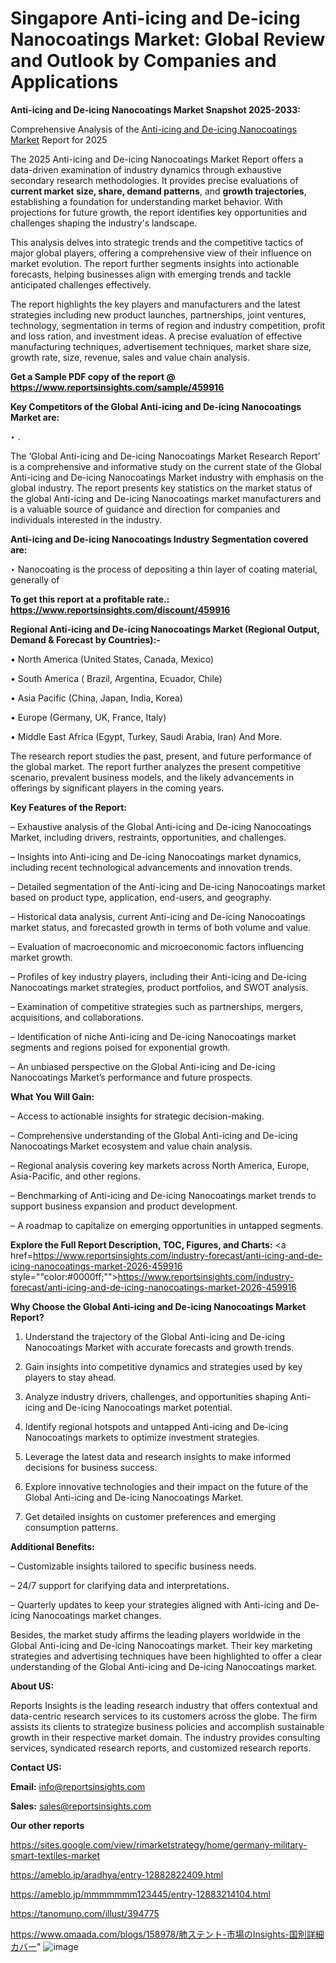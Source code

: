 # Singapore Anti-icing and De-icing Nanocoatings Market: Global Review and Outlook by Companies and Applications

<strong>Anti-icing and De-icing Nanocoatings Market Snapshot 2025-2033:</strong>

Comprehensive Analysis of the <a href=https://www.reportsinsights.com/sample/459916>Anti-icing and De-icing Nanocoatings Market</a> Report for 2025

The 2025 Anti-icing and De-icing Nanocoatings Market Report offers a data-driven examination of industry dynamics through exhaustive secondary research methodologies. It provides precise evaluations of <strong>current market size, share, demand patterns</strong>, and <strong>growth trajectories</strong>, establishing a foundation for understanding market behavior. With projections for future growth, the report identifies key opportunities and challenges shaping the industry's landscape.

This analysis delves into strategic trends and the competitive tactics of major global players, offering a comprehensive view of their influence on market evolution. The report further segments insights into actionable forecasts, helping businesses align with emerging trends and tackle anticipated challenges effectively.

The report highlights the key players and manufacturers and the latest strategies including new product launches, partnerships, joint ventures, technology, segmentation in terms of region and industry competition, profit and loss ration, and investment ideas. A precise evaluation of effective manufacturing techniques, advertisement techniques, market share size, growth rate, size, revenue, sales and value chain analysis.

<strong>Get a Sample PDF copy of the report @ <a href=https://www.reportsinsights.com/sample/459916 style=color:#0000ff;>https://www.reportsinsights.com/sample/459916</a></strong>

<strong>Key Competitors of the Global Anti-icing and De-icing Nanocoatings Market are:</strong>

‣ .

The ‘Global Anti-icing and De-icing Nanocoatings Market Research Report’ is a comprehensive and informative study on the current state of the Global Anti-icing and De-icing Nanocoatings Market industry with emphasis on the global industry. The report presents key statistics on the market status of the global Anti-icing and De-icing Nanocoatings market manufacturers and is a valuable source of guidance and direction for companies and individuals interested in the industry.

<strong>Anti-icing and De-icing Nanocoatings Industry Segmentation covered are:</strong>

‣ Nanocoating is the process of depositing a thin layer of coating material, generally of

<strong>To get this report at a profitable rate.: <a href=https://www.reportsinsights.com/discount/459916 style=color:#0000ff;>https://www.reportsinsights.com/discount/459916</a></strong>

<strong>Regional Anti-icing and De-icing Nanocoatings Market (Regional Output, Demand &amp; Forecast by Countries):-</strong>

• North America (United States, Canada, Mexico)

• South America ( Brazil, Argentina, Ecuador, Chile)

• Asia Pacific (China, Japan, India, Korea)

• Europe (Germany, UK, France, Italy)

• Middle East Africa (Egypt, Turkey, Saudi Arabia, Iran) And More.

The research report studies the past, present, and future performance of the global market. The report further analyzes the present competitive scenario, prevalent business models, and the likely advancements in offerings by significant players in the coming years.

<strong>Key Features of the Report:</strong>

– Exhaustive analysis of the Global Anti-icing and De-icing Nanocoatings Market, including drivers, restraints, opportunities, and challenges.

– Insights into Anti-icing and De-icing Nanocoatings market dynamics, including recent technological advancements and innovation trends.

– Detailed segmentation of the Anti-icing and De-icing Nanocoatings market based on product type, application, end-users, and geography.

– Historical data analysis, current Anti-icing and De-icing Nanocoatings market status, and forecasted growth in terms of both volume and value.

– Evaluation of macroeconomic and microeconomic factors influencing market growth.

– Profiles of key industry players, including their Anti-icing and De-icing Nanocoatings market strategies, product portfolios, and SWOT analysis.

– Examination of competitive strategies such as partnerships, mergers, acquisitions, and collaborations.

– Identification of niche Anti-icing and De-icing Nanocoatings market segments and regions poised for exponential growth.

– An unbiased perspective on the Global Anti-icing and De-icing Nanocoatings Market’s performance and future prospects.

<strong>What You Will Gain:</strong>

– Access to actionable insights for strategic decision-making.

– Comprehensive understanding of the Global Anti-icing and De-icing Nanocoatings Market ecosystem and value chain analysis.

– Regional analysis covering key markets across North America, Europe, Asia-Pacific, and other regions.

– Benchmarking of Anti-icing and De-icing Nanocoatings market trends to support business expansion and product development.

– A roadmap to capitalize on emerging opportunities in untapped segments.

<strong>Explore the Full Report Description, TOC, Figures, and Charts:</strong>
<a href=https://www.reportsinsights.com/industry-forecast/anti-icing-and-de-icing-nanocoatings-market-2026-459916 style=""color:#0000ff;"">https://www.reportsinsights.com/industry-forecast/anti-icing-and-de-icing-nanocoatings-market-2026-459916</a>

<strong>Why Choose the Global Anti-icing and De-icing Nanocoatings Market Report?</strong>

1. Understand the trajectory of the Global Anti-icing and De-icing Nanocoatings Market with accurate forecasts and growth trends.

2. Gain insights into competitive dynamics and strategies used by key players to stay ahead.

3. Analyze industry drivers, challenges, and opportunities shaping Anti-icing and De-icing Nanocoatings market potential.

4. Identify regional hotspots and untapped Anti-icing and De-icing Nanocoatings markets to optimize investment strategies.

5. Leverage the latest data and research insights to make informed decisions for business success.

6. Explore innovative technologies and their impact on the future of the Global Anti-icing and De-icing Nanocoatings Market.

7. Get detailed insights on customer preferences and emerging consumption patterns.

<strong>Additional Benefits:</strong>

– Customizable insights tailored to specific business needs.

– 24/7 support for clarifying data and interpretations.

– Quarterly updates to keep your strategies aligned with Anti-icing and De-icing Nanocoatings market changes.

Besides, the market study affirms the leading players worldwide in the Global Anti-icing and De-icing Nanocoatings market. Their key marketing strategies and advertising techniques have been highlighted to offer a clear understanding of the Global Anti-icing and De-icing Nanocoatings market.

<strong><strong>About US</strong>:</strong>

Reports Insights is the leading research industry that offers contextual and data-centric research services to its customers across the globe. The firm assists its clients to strategize business policies and accomplish sustainable growth in their respective market domain. The industry provides consulting services, syndicated research reports, and customized research reports.

<strong>Contact US:</strong>

<p class=><b>Email:</b> <a href=mailto:info@reportsinsights.com>info@reportsinsights.com</a></p>
<p class=><b>Sales:</b> <a href=mailto:sales@reportsinsights.com>sales@reportsinsights.com</a></p>

<strong>Our other reports</strong>

<a href=https://sites.google.com/view/rimarketstrategy/home/germany-military-smart-textiles-market>https://sites.google.com/view/rimarketstrategy/home/germany-military-smart-textiles-market</a>

<a href=https://ameblo.jp/aradhya/entry-12882822409.html>https://ameblo.jp/aradhya/entry-12882822409.html</a>

<a href=https://ameblo.jp/mmmmmmm123445/entry-12883214104.html>https://ameblo.jp/mmmmmmm123445/entry-12883214104.html</a>

<a href=https://tanomuno.com/illust/394775>https://tanomuno.com/illust/394775</a>

<a href=https://www.omaada.com/blogs/158978/肺ステント-市場のInsights-国別詳細カバー>https://www.omaada.com/blogs/158978/肺ステント-市場のInsights-国別詳細カバー</a>"
![image](https://github.com/user-attachments/assets/b7d3f01f-800a-45ff-9251-c0ddfdabec45)
